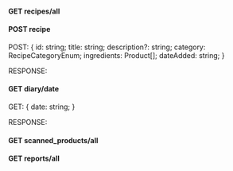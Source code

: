 #### GET recipes/all

#### POST recipe

POST: {
  id: string;
  title: string;
  description?: string;
  category: RecipeCategoryEnum;
  ingredients: Product[];
  dateAdded: string;
}

RESPONSE:

#### GET diary/date

GET: {
  date: string;
}

RESPONSE:

#### GET scanned_products/all


#### GET reports/all